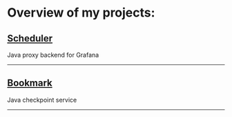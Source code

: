 # Overview of my projects:

## [Scheduler](https://github.com/ampx/Scheduler/)

Java proxy backend for Grafana

----------------

## [Bookmark](https://github.com/ampx/bookmark/)

Java checkpoint service

---------------

